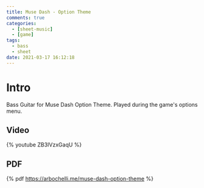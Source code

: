 ```yaml
---
title: Muse Dash - Option Theme
comments: true
categories:
  - [sheet-music]
  - [game]
tags:
  - bass
  - sheet
date: 2021-03-17 16:12:18
---
```


# Intro
Bass Guitar for Muse Dash Option Theme.
Played during the game's options menu.

## Video
{% youtube ZB3IVzxGaqU %}

## PDF
{% pdf https://arbochelli.me/muse-dash-option-theme %}
